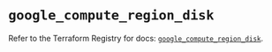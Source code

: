 # `google_compute_region_disk`

Refer to the Terraform Registry for docs: [`google_compute_region_disk`](https://registry.terraform.io/providers/hashicorp/google/5.13.0/docs/resources/compute_region_disk).
